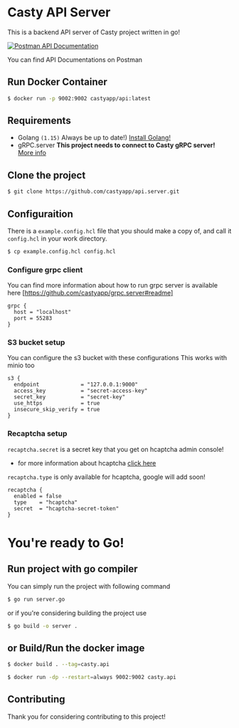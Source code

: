 # Casty API Server
This is a backend API server of Casty project written in go!

<a target="_blank" href="https://documenter.getpostman.com/view/471191/SzYT5246">
  <img src="https://img.shields.io/badge/Postman-api%20documentation-orange?logo=postman&style=for-the-badge" alt="Postman API Documentation">
</a>

You can find API Documentations on Postman

## Run Docker Container
```bash
$ docker run -p 9002:9002 castyapp/api:latest
```

## Requirements
* Golang `(1.15)` Always be up to date!) [Install Golang!](https://golang.org/doc/install)
* gRPC.server **This project needs to connect to Casty gRPC server!**  [More info](https://github.com/castyapp/grpc.server)

## Clone the project
```bash
$ git clone https://github.com/castyapp/api.server.git
```

## Configuraition
There is a `example.config.hcl` file that you should make a copy of, and call it `config.hcl` in your work directory.
```bash
$ cp example.config.hcl config.hcl
```

### Configure grpc client
You can find more information about how to run grpc server 
is available here [https://github.com/castyapp/grpc.server#readme]
```hcl
grpc {
  host = "localhost"
  port = 55283
}
```

### S3 bucket setup
You can configure the s3 bucket with these configurations
This works with minio too
```hcl
s3 {
  endpoint             = "127.0.0.1:9000"
  access_key           = "secret-access-key"
  secret_key           = "secret-key"
  use_https            = true
  insecure_skip_verify = true
}
```

### Recaptcha setup

`recaptcha.secret` is a secret key that you get on hcaptcha admin console!
* for more information about hcaptcha [click here](https://www.hcaptcha.com/)

`recaptcha.type` is only available for hcaptcha, google will add soon!

```hcl
recaptcha {
  enabled = false
  type    = "hcaptcha"
  secret  = "hcaptcha-secret-token"
}
```

# You're ready to Go!

## Run project with go compiler
You can simply run the project with following command
```bash
$ go run server.go
```

or if you're considering building the project use
```bash
$ go build -o server .
```

## or Build/Run the docker image
```bash
$ docker build . --tag=casty.api

$ docker run -dp --restart=always 9002:9002 casty.api
```

## Contributing
Thank you for considering contributing to this project!
